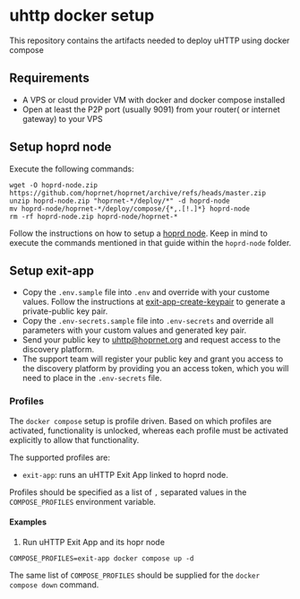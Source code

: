 # uhttp docker setup

This repository contains the artifacts needed to deploy uHTTP using docker compose

## Requirements

- A VPS or cloud provider VM with docker and docker compose installed
- Open at least the P2P port (usually 9091) from your router( or internet gateway) to your VPS

## Setup hoprd node

Execute the following commands:

```
wget -O hoprd-node.zip https://github.com/hoprnet/hoprnet/archive/refs/heads/master.zip
unzip hoprd-node.zip "hoprnet-*/deploy/*" -d hoprd-node
mv hoprd-node/hoprnet-*/deploy/compose/{*,.[!.]*} hoprd-node
rm -rf hoprd-node.zip hoprd-node/hoprnet-*
```

Follow the instructions on how to setup a [hoprd node](./hoprd-node/README.md).
Keep in mind to execute the commands mentioned in that guide within the `hoprd-node` folder.

## Setup exit-app

- Copy the `.env.sample` file into `.env` and override with your custome values.
Follow the instructions at [exit-app-create-keypair](./exit-app-create-keypair/README.md) to generate a private-public key pair.
- Copy the `.env-secrets.sample` file into `.env-secrets` and override all parameters with your custom values and generated key pair.
- Send your public key to <uhttp@hoprnet.org> and request access to the discovery platform.
- The support team will register your public key and grant you access to the discovery platform by providing you an access token, which you will need to place in the `.env-secrets` file.

### Profiles

The `docker compose` setup is profile driven. Based on which profiles are activated, functionality is unlocked, whereas each profile must be activated explicitly to allow that functionality.

The supported profiles are:

- `exit-app`: runs an uHTTP Exit App linked to hoprd node.

Profiles should be specified as a list of `,` separated values in the `COMPOSE_PROFILES` environment variable.

#### Examples

1. Run uHTTP Exit App and its hopr node

```shell
COMPOSE_PROFILES=exit-app docker compose up -d
```

The same list of `COMPOSE_PROFILES` should be supplied for the `docker compose down` command.
